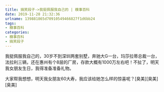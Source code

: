 ```yaml
---
title: 搞笑段子->我挺佩服我自己的 | 糗事百科
date: 2019-11-28 21:32:36
urlname: 139881865d70910549466827f1d6bb24
tags: 
- 糗事百科
categories:
- 糗事百科
- 搞笑段子
---
```

我挺佩服我自己的，30岁不到深圳两套别墅，奔驰大G一台，玛莎拉蒂总裁一台，法拉利三辆，还在惠州有个8层的厂房，存款大概有1000万左右吧！不扯了，明天我女朋友生日，我得准备准备礼物。

大家帮我想想，明天我女朋友60大寿，我应该给她怎么样的惊喜呢？[臭美][臭美][臭美]


